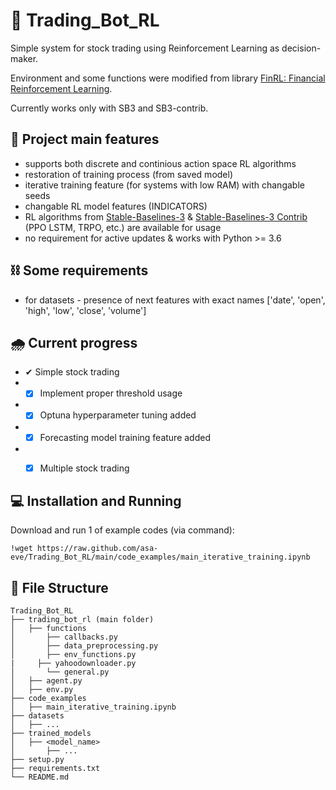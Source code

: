 # 🤖 Trading_Bot_RL

Simple system for stock trading using Reinforcement Learning as decision-maker. 

Environment and some functions were modified from library [FinRL: Financial Reinforcement Learning](https://github.com/AI4Finance-Foundation/FinRL). 

Currently works only with SB3 and SB3-contrib.

## 🦾 **Project main features**
- supports both discrete and continious action space RL algorithms
- restoration of training process (from saved model)
- iterative training feature (for systems with low RAM) with changable seeds
- changable RL model features (INDICATORS)
- RL algorithms from [Stable-Baselines-3](https://stable-baselines3.readthedocs.io/en/master/) & [Stable-Baselines-3 Contrib](https://github.com/Stable-Baselines-Team/stable-baselines3-contrib) (PPO LSTM, TRPO, etc.) are available for usage
- no requirement for active updates & works with Python >= 3.6

## ⛓ **Some requirements**
- for datasets - presence of next features with exact names ['date', 'open', 'high', 'low', 'close', 'volume']

## 🌧 **Current progress**
- ✔ Simple stock trading 
- - [x] Implement proper threshold usage
- - [x] Optuna hyperparameter tuning added
- - [x] Forecasting model training feature added
- - [x] Multiple stock trading


## 💻 Installation and Running 
Download and run 1 of example codes (via command):
```
!wget https://raw.github.com/asa-eve/Trading_Bot_RL/main/code_examples/main_iterative_training.ipynb
```

## 📃 File Structure
```
Trading_Bot_RL
├── trading_bot_rl (main folder)
│   ├── functions
│   	├── callbacks.py
│   	├── data_preprocessing.py
│   	├── env_functions.py
|     ├── yahoodownloader.py
│   	└── general.py
│   ├── agent.py
│   ├── env.py
├── code_examples
│   ├── main_iterative_training.ipynb
├── datasets
│   ├── ...
├── trained_models
│   ├── <model_name>
│   	├── ... 
├── setup.py
├── requirements.txt
└── README.md
```

